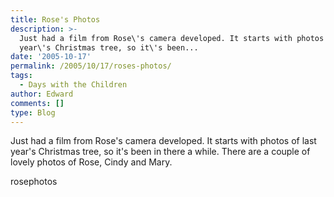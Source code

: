 ```yaml
---
title: Rose's Photos
description: >-
  Just had a film from Rose\'s camera developed. It starts with photos of last
  year\'s Christmas tree, so it\'s been...
date: '2005-10-17'
permalink: /2005/10/17/roses-photos/
tags:
  - Days with the Children
author: Edward
comments: []
type: Blog
---
```


Just had a film from Rose\'s camera developed. It starts with photos of
last year\'s Christmas tree, so it\'s been in there a while. There are a
couple of lovely photos of Rose, Cindy and Mary.

<wpg2>rosephotos</wpg2>

